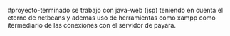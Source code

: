 #proyecto-terminado
se trabajo con java-web (jsp) teniendo en cuenta el etorno de netbeans y ademas uso de herramientas como xampp como itermediario de las conexiones con el servidor de payara.
